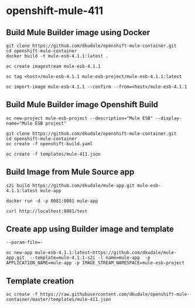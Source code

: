 # openshift-mule-411

## Build Mule Builder image using Docker
```
git clone https://github.com/dkudale/openshift-mule-container.git
cd openshift-mule-container
docker build -t mule-esb-4.1.1:latest .

oc create imagestream mule-esb-4.1.1

oc tag <host>/mule-esb-4.1.1 mule-esb-project/mule-esb-4.1.1:latest

oc import-image mule-esb-4.1.1 --confirm --from=<host>/mule-esb-4.1.1

```

## Build Mule Builder image Openshift Build
```
oc new-project mule-esb-project --description="Mule ESB" --display-name="Mule ESB project"

git clone https://github.com/dkudale/openshift-mule-container.git
cd openshift-mule-container
oc create -f openshift-build.yaml

oc create -f templates/mule-411.json

```

## Build Image from Mule Source app

```
s2i build https://github.com/dkudale/mule-app.git mule-esb-4.1.1:latest mule-app

docker run -d -p 8081:8081 mule-app

curl http://localhost:8081/test
```

## Create app using Builder image and template
```
--param-file=-

oc new-app mule-esb-4.1.1:latest~https://github.com/dkudale/mule-app.git  --template=mule-4.1.1-s2i -l name=mule-app  -p APPLICATION_NAME=mule-app -p IMAGE_STREAM_NAMESPACE=mule-esb-project
```


## Template creation 
```
oc create -f https://raw.githubusercontent.com/dkudale/openshift-mule-container/master/templates/mule-411.json
```
